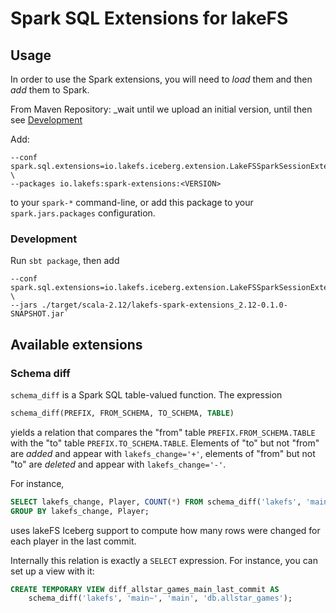 # Spark SQL Extensions for lakeFS

## Usage

In order to use the Spark extensions, you will need to _load_ them and then
_add_ them to Spark.

From Maven Repository: _wait until we upload an initial version, until then
see [Development](#Development)


Add:

```
--conf spark.sql.extensions=io.lakefs.iceberg.extension.LakeFSSparkSessionExtensions \
--packages io.lakefs:spark-extensions:<VERSION>
```

to your `spark-*` command-line, or add this package to your
`spark.jars.packages` configuration.

### Development

Run `sbt package`, then add

```
--conf spark.sql.extensions=io.lakefs.iceberg.extension.LakeFSSparkSessionExtensions \
--jars ./target/scala-2.12/lakefs-spark-extensions_2.12-0.1.0-SNAPSHOT.jar`
```

## Available extensions

### Schema diff

`schema_diff` is a Spark SQL table-valued function.  The expression

```sql
schema_diff(PREFIX, FROM_SCHEMA, TO_SCHEMA, TABLE)
```

yields a relation that compares the "from" table `PREFIX.FROM_SCHEMA.TABLE`
with the "to" table `PREFIX.TO_SCHEMA.TABLE`.  Elements of "to" but not
"from" are _added_ and appear with `lakefs_change='+'`, elements of "from" but not
"to" are _deleted_ and appear with `lakefs_change='-'`.

For instance,

```sql
SELECT lakefs_change, Player, COUNT(*) FROM schema_diff('lakefs', 'main~', 'main', 'db.allstar_games')
GROUP BY lakefs_change, Player;
```

uses lakeFS Iceberg support to compute how many rows were changed for each
player in the last commit.

Internally this relation is exactly a `SELECT` expression.  For instance,
you can set up a view with it:

```sql
CREATE TEMPORARY VIEW diff_allstar_games_main_last_commit AS
    schema_diff('lakefs', 'main~', 'main', 'db.allstar_games');
```
